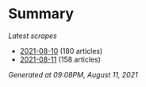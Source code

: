 # Summary
*Latest scrapes*
* [2021-08-10](https://github.com/nuuuwan/news_lk/blob/data/news_lk.2021-08-10.json) (180 articles)
* [2021-08-11](https://github.com/nuuuwan/news_lk/blob/data/news_lk.2021-08-11.json) (158 articles)

*Generated at 09:08PM, August 11, 2021*